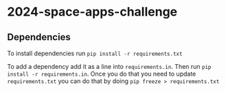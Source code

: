 # 2024-space-apps-challenge

## Dependencies

To install dependencies run `pip install -r requirements.txt`

To add a dependency add it as a line into `requirements.in`. Then run `pip install -r requirements.in`.
Once you do that you need to update `requirements.txt` you can do that by doing `pip freeze > requirements.txt`
